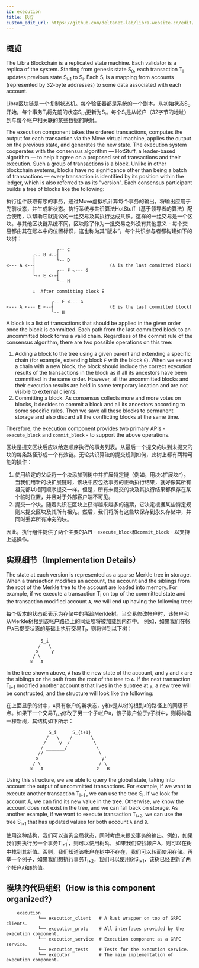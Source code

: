 ```yaml
---
id: execution
title: 执行
custom_edit_url: https://github.com/deltanet-lab/libra-website-cn/edit/master/docs/crates/execution.md
---
```



## 概览

The Libra Blockchain is a replicated state machine. Each validator is a replica
of the system. Starting from genesis state S<sub>0</sub>, each transaction
T<sub>i</sub> updates previous state S<sub>i-1</sub> to S<sub>i</sub>. Each
S<sub>i</sub> is a mapping from accounts (represented by 32-byte addresses) to
some data associated with each account.

Libra区块链是一个复制状态机。每个验证器都是系统的一个副本。从初始状态S<sub>0</sub>开始，每个事务T<sub>i</sub>将先前的状态S<sub>i-1</sub>更新为S<sub>i</sub>。每个S<sub>i</sub>是从帐户（32字节的地址）到与每个帐户相关联的某些数据的映射。

The execution component takes the ordered transactions, computes the output
for each transaction via the Move virtual machine, applies the output on the
previous state, and generates the new state. The execution system cooperates
with the consensus algorithm &mdash; HotStuff, a leader-based algorithm — to
help it agree on a proposed set of transactions and their execution. Such a
group of transactions is a block. Unlike in other blockchain systems, blocks
have no significance other than being a batch of transactions — every
transaction is identified by its position within the ledger, which is also
referred to as its "version". Each consensus participant builds a tree of blocks
like the following:

执行组件获取有序的事务，通过Move虚拟机计算每个事务的输出，将输出应用于先前状态，并生成新状态。执行系统与共识算法HotStuff（基于领导者的算法）配合使用，以帮助它就提议的一组交易及其执行达成共识。这样的一组交易是一个区块。与其他区块链系统不同，区块除了作为一批交易之外没有其他意义 - 每个交易都由其在账本中的位置标识，这也称为其“版本”。每个共识参与者都构建如下的块树：

```
                   ┌-- C
          ┌-- B <--┤
          |        └-- D
<--- A <--┤                            (A is the last committed block)
          |        ┌-- F <--- G
          └-- E <--┤
                   └-- H

          ↓  After committing block E

                 ┌-- F <--- G
<--- A <--- E <--┤                     (E is the last committed block)
                 └-- H
```

A block is a list of transactions that should be applied in the given order once
the block is committed. Each path from the last committed block to an
uncommitted block forms a valid chain. Regardless of the commit rule of the
consensus algorithm, there are two possible operations on this tree:

1. Adding a block to the tree using a given parent and extending a specific
   chain (for example, extending block `F` with the block `G`). When we extend a
   chain with a new block, the block should include the correct execution
   results of the transactions in the block as if all its ancestors have been
   committed in the same order. However, all the uncommitted blocks and their
   execution results are held in some temporary location and are not visible to
   external clients.
2. Committing a block. As consensus collects more and more votes on blocks, it
   decides to commit a block and all its ancestors according to some specific
   rules. Then we save all these blocks to permanent storage and also discard
   all the conflicting blocks at the same time.

Therefore, the execution component provides two primary APIs - `execute_block`
and `commit_block` - to support the above operations.


区块是提交区块后应以给定顺序执行的事务列表。从最后一个提交的块到未提交的块的每条路径形成一个有效链。无论共识算法的提交规则如何，此树上都有两种可能的操作：

1. 使用给定的父级将一个块添加到树中并扩展特定链（例如，用块`G`扩展块`F`）。当我们用新的块扩展链时，该块中应包括事务的正确执行结果，就好像其所有祖先都以相同顺序提交一样。但是，所有未提交的块及其执行结果都保存在某个临时位置，并且对于外部客户端不可见。
2. 提交一个块。随着共识在区块上获得越来越多的选票，它决定根据某些特定规则来提交区块及其所有祖先。然后，我们将所有这些块保存到永久存储中，并同时丢弃所有冲突的块。

因此，执行组件提供了两个主要的API - `execute_block`和`commit_block` - 以支持上述操作。


## 实现细节（Implementation Details）

The state at each version is represented as a sparse Merkle tree in storage.
When a transaction modifies an account, the account and the siblings from the
root of the Merkle tree to the account are loaded into memory. For example, if
we execute a transaction T<sub>i</sub> on top of the committed state and the
transaction modified account `A`, we will end up having the following tree:

每个版本的状态都表示为存储中的稀疏Merkle树。当交易修改帐户时，该帐户和从Merkle树根到该帐户路径上的同级项将被加载到内存中。 例如，如果我们在帐户`A`已提交状态的基础上执行交易T<sub>i</sub>，则将得到以下树：

```
             S_i
            /   \
           o     y
          / \
         x   A
```

In the tree shown above, `A` has the new state of the account, and `y` and `x`
are the siblings on the path from the root of the tree to `A`. If the next
transaction T<sub>i+1</sub> modified another account `B` that lives in the
subtree at `y`, a new tree will be constructed, and the structure will look
like the following:

在上面显示的树中，`A`具有帐户的新状态，`y`和`x`是从树的根到`A`的路径上的同级节点。如果下一个交易T<sub>i+1</sub>修改了另一个子帐户`B`，该子帐户位于`y`子树中，则将构造一棵新树，其结构如下所示：


```
                S_i      S_{i+1}
               /   \    /       \
              /     y  /         \
             / _______/           \
            //                     \
           o                        y'
          / \                      / \
         x   A                    z   B
```

Using this structure, we are able to query the global state, taking into account
the output of uncommitted transactions. For example, if we want to execute
another transaction T<sub>i+1</sub><sup>'</sup>, we can use the tree
S<sub>i</sub>. If we look for account A, we can find its new value in the tree.
Otherwise, we know the account does not exist in the tree, and we can fall back on
storage. As another example, if we want to execute transaction T<sub>i+2</sub>,
we can use the tree S<sub>i+1</sub> that has updated values for both account `A`
and `B`.

使用这种结构，我们可以查询全局状态，同时考虑未提交事务的输出。例如，如果我们要执行另一个事务T<sub>i+1</sub><sup>'</sup>，则可以使用树S<sub>i</sub>。 如果我们查找帐户A，则可以在树中找到其新值。否则，我们知道该帐户在树中不存在，我们可以转而使用存储。再举一个例子，如果我们想执行事务T<sub>i+2</sub>，我们可以使用树S<sub>i+1</sub>，该树已经更新了两个帐户`A`和`B`的值。


## 模块的代码组织（How is this component organized?）
```
    execution
            └── execution_client   # A Rust wrapper on top of GRPC clients.
            └── execution_proto    # All interfaces provided by the execution component.
            └── execution_service  # Execution component as a GRPC service.
            └── execution_tests    # Tests for the execution service.
            └── executor           # The main implementation of execution component.
```
